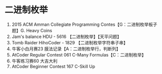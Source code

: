 # 二进制枚举

1. 2015 ACM Amman Collegiate Programming Contes【G：二进制枚举板子题】G. Heavy Coins
2. Jam's balance HDU - 5616 【二进制枚举】【天平问题】
3. Tomb Raider HihoCoder - 1829 【二进制枚举字符串子串】
4. 牛客小白月赛23 膜法记录【A：二进制枚举行，判断列】
5. AtCoder Regular Contest 061 C-Many Formulas【C：二进制枚举】
6. 牛客练习赛60 大吉大利
7. AtCoder Beginner Contest 167 C-Skill Up
